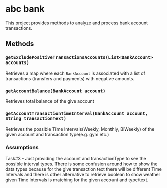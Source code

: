 # abc bank

This project provides methods to analyze and process bank account transactions.

## Methods

### `getExcludePositiveTransactionsAccounts(List<BankAccount> accounts)`

Retrieves a map where each `BankAccount` is associated with a list of transactions (transfers and payments) with negative amounts.

### `getAccountBalance(BankAccount account)`

Retrieves total balance of the give account

### `getAccountTransactionTimeInterval(BankAccount account, String transactionText)`

Retrieves the possible Time Intervals(Weekly, Monthly, BiWeekly) of the given account and transaction type(e.g. gym etc.)


### Assumptions
Task#3 - Just providing the account and transactionType to see the possible interval types.
There is some confusion around how to show the data types because for the give transaction text there will be different Time Intervals and there is other alternative to retrieve boolean to show weather 
given Time Intervals is matching for the given account and type/text.